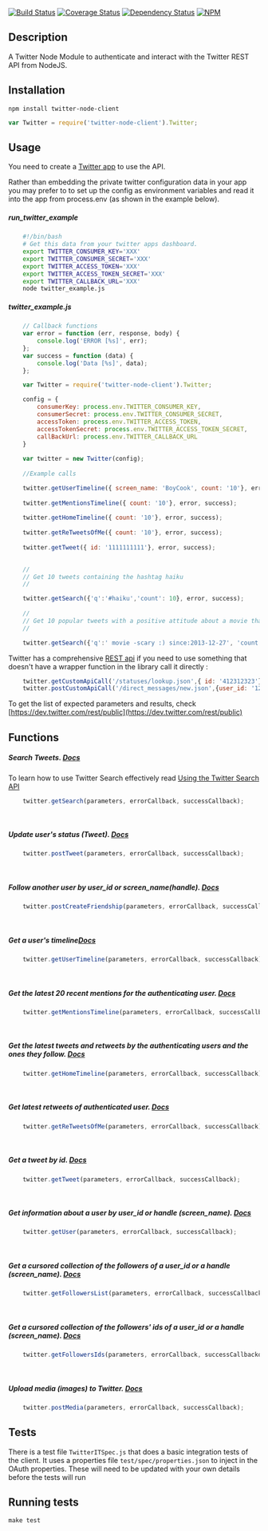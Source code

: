 [![Build Status](https://travis-ci.org/BoyCook/TwitterJSClient.png?branch=master)](https://travis-ci.org/BoyCook/TwitterJSClient)
[![Coverage Status](https://coveralls.io/repos/BoyCook/TwitterJSClient/badge.png)](https://coveralls.io/r/BoyCook/TwitterJSClient)
[![Dependency Status](https://gemnasium.com/BoyCook/TwitterJSClient.png)](https://gemnasium.com/BoyCook/TwitterJSClient)
[![NPM](https://nodei.co/npm/twitter-node-client.png?downloads=true)](https://nodei.co/npm/twitter-node-client) 

## Description
A Twitter Node Module to authenticate and interact with the Twitter REST API from NodeJS.

## Installation
```	
npm install twitter-node-client
```
```javascript
var Twitter = require('twitter-node-client').Twitter;
```
## Usage
You need to create a [Twitter app](https://dev.twitter.com/apps) to use the API.

Rather than embedding the private twitter configuration data in your app
you may prefer to to set up the config as environment variables and read
it into the app from process.env (as shown in the example below).

##### run_twitter_example
```bash
    #!/bin/bash
    # Get this data from your twitter apps dashboard.
    export TWITTER_CONSUMER_KEY='XXX'
    export TWITTER_CONSUMER_SECRET='XXX'
    export TWITTER_ACCESS_TOKEN='XXX'
    export TWITTER_ACCESS_TOKEN_SECRET='XXX'
    export TWITTER_CALLBACK_URL='XXX'
    node twitter_example.js
```

##### twitter_example.js
```javascript
    // Callback functions
    var error = function (err, response, body) {
        console.log('ERROR [%s]', err);
    };
    var success = function (data) {
        console.log('Data [%s]', data);
    };

    var Twitter = require('twitter-node-client').Twitter;

    config = {
        consumerKey: process.env.TWITTER_CONSUMER_KEY,
        consumerSecret: process.env.TWITTER_CONSUMER_SECRET,
        accessToken: process.env.TWITTER_ACCESS_TOKEN,
        accessTokenSecret: process.env.TWITTER_ACCESS_TOKEN_SECRET,
        callBackUrl: process.env.TWITTER_CALLBACK_URL
    }
    
    var twitter = new Twitter(config);
    
    //Example calls

    twitter.getUserTimeline({ screen_name: 'BoyCook', count: '10'}, error, success);
    
    twitter.getMentionsTimeline({ count: '10'}, error, success);
    
    twitter.getHomeTimeline({ count: '10'}, error, success);
    
    twitter.getReTweetsOfMe({ count: '10'}, error, success);
    
    twitter.getTweet({ id: '1111111111'}, error, success);

    
    //
    // Get 10 tweets containing the hashtag haiku
    //

    twitter.getSearch({'q':'#haiku','count': 10}, error, success);
    
    //
    // Get 10 popular tweets with a positive attitude about a movie that is not scary 
    //

    twitter.getSearch({'q':' movie -scary :) since:2013-12-27', 'count': 10, 'result\_type':'popular'}, error, success);
```

Twitter has a comprehensive [REST api](https://dev.twitter.com/rest/public) if you need to use something that doesn't have a wrapper function in the library call it directly : 
```javascript
    twitter.getCustomApiCall('/statuses/lookup.json',{ id: '412312323'}, error, success);
    twitter.postCustomApiCall('/direct_messages/new.json',{user_id: '1234', 'text':'This is easy.'}, error, success);
```
To get the list of expected parameters and results, check [https://dev.twitter.com/rest/public](https://dev.twitter.com/rest/public)

## Functions

##### Search Tweets. [Docs](https://dev.twitter.com/rest/reference/get/search/tweets)
To learn how to use Twitter Search effectively read [Using the Twitter Search API](https://dev.twitter.com/rest/public/search)
```javascript	
    twitter.getSearch(parameters, errorCallback, successCallback);
```
&nbsp;

##### Update user's status (Tweet). [Docs](https://dev.twitter.com/rest/reference/post/statuses/update)
```javascript
    twitter.postTweet(parameters, errorCallback, successCallback);
```
&nbsp;

##### Follow another user by user\_id or screen_name(handle). [Docs](https://dev.twitter.com/rest/reference/post/friendships/create)
```javascript
    twitter.postCreateFriendship(parameters, errorCallback, successCallback);
```

&nbsp;

##### Get a user's timeline[Docs](https://dev.twitter.com/rest/reference/get/statuses/user_timeline)
```javascript
    twitter.getUserTimeline(parameters, errorCallback, successCallback);
```
&nbsp;

##### Get the latest 20 recent mentions for the authenticating user. [Docs](https://dev.twitter.com/rest/reference/get/statuses/mentions_timeline)
```javascript
    twitter.getMentionsTimeline(parameters, errorCallback, successCallback);
```
&nbsp;

##### Get the latest tweets and retweets by the authenticating users and the ones they follow. [Docs](https://dev.twitter.com/rest/reference/get/statuses/home_timeline)
```javascript
    twitter.getHomeTimeline(parameters, errorCallback, successCallback);
```
&nbsp;

##### Get latest retweets of authenticated user. [Docs](https://dev.twitter.com/rest/reference/get/statuses/retweets_of_me)
```javascript
    twitter.getReTweetsOfMe(parameters, errorCallback, successCallback);
```
&nbsp;

##### Get a tweet by id. [Docs](https://dev.twitter.com/rest/reference/get/statuses/show/)
```javascript
    twitter.getTweet(parameters, errorCallback, successCallback);
```
&nbsp;

##### Get information about a user by user\_id or handle (screen_name). [Docs](https://dev.twitter.com/rest/reference/get/users/show)
```javascript
    twitter.getUser(parameters, errorCallback, successCallback);
```
&nbsp;

##### Get a cursored collection of the followers of a user\_id or a handle (screen_name). [Docs](https://dev.twitter.com/rest/reference/get/followers/list)
```javascript
    twitter.getFollowersList(parameters, errorCallback, successCallback);
```
&nbsp;

##### Get a cursored collection of the followers' *ids* of a user\_id or a handle (screen_name). [Docs](https://dev.twitter.com/rest/reference/get/followers/ids)
```javascript
    twitter.getFollowersIds(parameters, errorCallback, successCallbackok);
```
&nbsp;

##### Upload media (images) to Twitter. [Docs](https://dev.twitter.com/rest/reference/post/media/upload)
```javascript
    twitter.postMedia(parameters, errorCallback, successCallback);
```

## Tests

There is a test file `TwitterITSpec.js` that does a basic integration tests of the client. 
It uses a properties file `test/spec/properties.json` to inject in the OAuth properties. 
These will need to be updated with your own details before the tests will run

## Running tests

    make test
